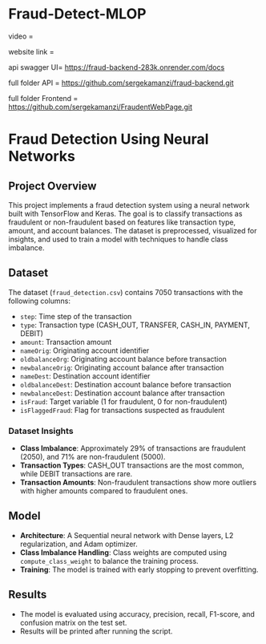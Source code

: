 # Fraud-Detect-MLOP
video = 

website link = 

api swagger UI= https://fraud-backend-283k.onrender.com/docs

full folder API = https://github.com/sergekamanzi/fraud-backend.git

full folder Frontend = https://github.com/sergekamanzi/FraudentWebPage.git


# Fraud Detection Using Neural Networks

## Project Overview
This project implements a fraud detection system using a neural network built with TensorFlow and Keras. The goal is to classify transactions as fraudulent or non-fraudulent based on features like transaction type, amount, and account balances. The dataset is preprocessed, visualized for insights, and used to train a model with techniques to handle class imbalance.

## Dataset
The dataset (`fraud_detection.csv`) contains 7050 transactions with the following columns:
- `step`: Time step of the transaction
- `type`: Transaction type (CASH_OUT, TRANSFER, CASH_IN, PAYMENT, DEBIT)
- `amount`: Transaction amount
- `nameOrig`: Originating account identifier
- `oldbalanceOrg`: Originating account balance before transaction
- `newbalanceOrig`: Originating account balance after transaction
- `nameDest`: Destination account identifier
- `oldbalanceDest`: Destination account balance before transaction
- `newbalanceDest`: Destination account balance after transaction
- `isFraud`: Target variable (1 for fraudulent, 0 for non-fraudulent)
- `isFlaggedFraud`: Flag for transactions suspected as fraudulent

### Dataset Insights
- **Class Imbalance**: Approximately 29% of transactions are fraudulent (2050), and 71% are non-fraudulent (5000).
- **Transaction Types**: CASH_OUT transactions are the most common, while DEBIT transactions are rare.
- **Transaction Amounts**: Non-fraudulent transactions show more outliers with higher amounts compared to fraudulent ones.

## Model
- **Architecture**: A Sequential neural network with Dense layers, L2 regularization, and Adam optimizer.
- **Class Imbalance Handling**: Class weights are computed using `compute_class_weight` to balance the training process.
- **Training**: The model is trained with early stopping to prevent overfitting.

## Results
- The model is evaluated using accuracy, precision, recall, F1-score, and confusion matrix on the test set.
- Results will be printed after running the script.

